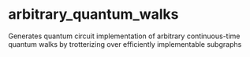 # arbitrary_quantum_walks
Generates quantum circuit implementation of arbitrary continuous-time quantum walks by trotterizing over efficiently implementable subgraphs
